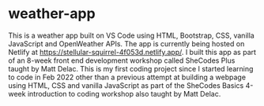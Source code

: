 # weather-app
This is a weather app built on VS Code using HTML, Bootstrap, CSS, vanilla JavaScript and OpenWeather APIs.
The app is currently being hosted on Netlify at https://stellular-squirrel-4f053d.netlify.app/.
I built this app as part of an 8-week front end development workshop called SheCodes Plus taught by Matt Delac.
This is my first coding project since I started learning to code in Feb 2022 other than a previous attempt at building a webpage using HTML, CSS and vanilla JavaScript as part of the SheCodes Basics 4-week introduction to coding workshop also taught by Matt Delac.
